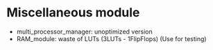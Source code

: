 # Miscellaneous module
- multi_processor_manager: unoptimized version
- RAM_module: waste of LUTs (3LUTs - 1FlipFlops) (Use for testing)
